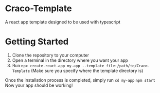 # Craco-Template
A react app template designed to be used with typescript

# Getting Started
1. Clone the repository to your computer
2. Open a terminal in the directory where you want your app
3. Run `npx create-react-app my-app --template file:/path/to/Craco-Template`
(Make sure you specify where the template directory is)

Once the installation process is completed, simply run
`cd my-app`
`npm start`
Now your app should be working!
